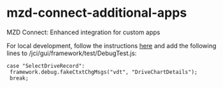 # mzd-connect-additional-apps
MZD Connect: Enhanced integration for custom apps

For local development, follow the instructions [here](http://www.mazda3hacks.com/doku.php?id=misc:virtual2) and add the following lines to /jci/gui/framework/test/DebugTest.js:

    case "SelectDriveRecord":
     framework.debug.fakeCtxtChgMsgs("vdt", "DriveChartDetails");
     break;
